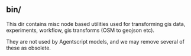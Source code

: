 ## bin/

This dir contains misc node based utilities used for transforming
gis data, experiments, workflow, gis transforms (OSM to geojson etc).

They are not used by Agentscript models, and we may remove several of these as obsolete.
